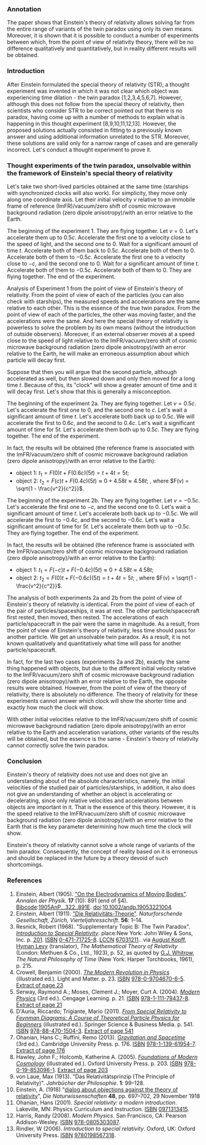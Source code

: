 
### Annotation

The paper shows that Einstein's theory of relativity allows solving far from the entire range of variants of the twin paradox using only its own means. Moreover, it is shown that it is possible to conduct a number of experiments between which, from the point of view of relativity theory, there will be no difference qualitatively and quantitatively, but in reality different results will be obtained.
### Introduction

After Einstein formulated the special theory of relativity (STR), a thought experiment was invented in which it was not clear which object was experiencing time dilation - the twin paradox [1,2,3,4,5,6,7]. However, although this does not follow from the special theory of relativity, then scientists who consider STR to be correct pointed out that there is no paradox, having come up with a number of methods to explain what is happening in this thought experiment [8,9,10,11,12,13]. However, the proposed solutions actually consisted in fitting to a previously known answer and using additional information unrelated to the STR. Moreover, these solutions are valid only for a narrow range of cases and are generally incorrect. Let's conduct a thought experiment to prove it.

### Thought experiments of the twin paradox, unsolvable within the framework of Einstein's special theory of relativity

Let's take two short-lived particles obtained at the same time (starships with synchronized clocks will also work). For simplicity, they move only along one coordinate axis. Let their initial velocity $v$ relative to an immobile frame of reference (ImFR)/vacuum/zero shift of cosmic microwave background radiation (zero dipole anisotropy)/with an error relative to the Earth.

The beginning of the experiment 1. They are flying together. Let $v=0$. Let's accelerate them up to $0.5c$. Accelerate the first one to a velocity close to the speed of light, and the second one to 0. Wait for a significant amount of time $t$. Accelerate both of them back to $0.5c$. Accelerate both of them to 0. Accelerate both of them to $-0.5c$. Accelerate the first one to a velocity close to $-c$, and the second one to 0. Wait for a significant amount of time $t$. Accelerate both of them to $-0.5c$. Accelerate both of them to 0. They are flying together. The end of the experiment.

Analysis of Experiment 1 from the point of view of Einstein's theory of relativity.
From the point of view of each of the particles (you can also check with starships), the measured speeds and accelerations are the same relative to each other. This is the essence of the true twin paradox. From the point of view of each of the particles, the other was moving faster, and the accelerations were the same. And here the special theory of relativity is powerless to solve the problem by its own means (without the introduction of outside observers). Moreover, if an external observer moves at a speed close to the speed of light relative to the ImFR/vacuum/zero shift of cosmic microwave background radiation (zero dipole anisotropy)/with an error relative to the Earth, he will make an erroneous assumption about which particle will decay first.

Suppose that then you will argue that the second particle, although accelerated as well, but then slowed down and only then moved for a long time $t$. Because of this, its "clock" will show a greater amount of time and it will decay first. Let's show that this is generally a misconception.

The beginning of the experiment 2a. They are flying together. Let $v=0.5c$. Let's accelerate the first one to 0, and the second one to $c$. Let's wait a significant amount of time $t$. Let's accelerate both back up to $0.5c$. We will accelerate the first to $0.6c$, and the second to $0.4c$. Let's wait a significant amount of time for $5t$. Let's accelerate them both up to $0.5c$. They are flying together. The end of the experiment.

In fact, the results will be obtained (the reference frame is associated with the ImFR/vacuum/zero shift of cosmic microwave background radiation (zero dipole anisotropy)/with an error relative to the Earth): 

- object 1: $t_1=F(0)t+F(0.6c)(5t)=t+4t=5t$; 
- object 2: $t_2=F(c)t+F(0.4c)(5t)\approx0+4.58t\approx4.58t$; 
, where $F(v) = \sqrt{1 - \frac{v^2}{c^2}}$. 

The beginning of the experiment 2b. They are flying together. Let $v=-0.5c$. Let's accelerate the first one to $-c$, and the second one to 0. Let's wait a significant amount of time $t$. Let's accelerate both back up to $-0.5c$. We will accelerate the first to $-0.4c$, and the second to $-0.6c$. Let's wait a significant amount of time for $5t$.  Let's accelerate them both up to $-0.5c$. They are flying together. The end of the experiment. 

In fact, the results will be obtained (the reference frame is associated with the ImFR/vacuum/zero shift of cosmic microwave background radiation (zero dipole anisotropy)/with an error relative to the Earth): 

- object 1: $t_1=F(-c)t+F(-0.4c)(5t)\approx0+4.58t\approx4.58t$; 
- object 2: $t_2=F(0)t+F(-0.6c)(5t)=t+4t=5t$; 
, where $F(v) = \sqrt{1 - \frac{v^2}{c^2}}$. 

The analysis of both experiments 2a and 2b from the point of view of Einstein's theory of relativity is identical.
From the point of view of each of the pair of particles/spaceships, it was at rest. The other particle/spacecraft first rested, then moved, then rested. The accelerations of each particle/spacecraft in the pair were the same in magnitude. As a result, from the point of view of Einstein's theory of relativity, less time should pass for another particle. We get an unsolvable twin paradox. As a result, it is not known qualitatively and quantitatively what time will pass for another particle/spacecraft.

In fact, for the last two cases (experiments 2a and 2b), exactly the same thing happened with objects, but due to the different initial velocity relative to the ImFR/vacuum/zero shift of cosmic microwave background radiation (zero dipole anisotropy)/with an error relative to the Earth, the opposite results were obtained. However, from the point of view of the theory of relativity, there is absolutely no difference. The theory of relativity for these experiments cannot answer which clock will show the shorter time and exactly how much the clock will show.

With other initial velocities relative to the ImFR/vacuum/zero shift of cosmic microwave background radiation (zero dipole anisotropy)/with an error relative to the Earth and acceleration variations, other variants of the results will be obtained, but the essence is the same - Einstein's theory of relativity cannot correctly solve the twin paradox.

### Conclusion

Einstein's theory of relativity does not use and does not give an understanding about of the absolute characteristics, namely, the initial velocities of the studied pair of particles/starships, in addition, it also does not give an understanding of whether an object is accelerating or decelerating, since only relative velocities and accelerations between objects are important in it. That is the essence of this theory. However, it is the speed relative to the ImFR/vacuum/zero shift of cosmic microwave background radiation (zero dipole anisotropy)/with an error relative to the Earth that is the key parameter determining how much time the clock will show.

Einstein's theory of relativity cannot solve a whole range of variants of the twin paradox. Consequently, the concept of reality based on it is erroneous and should be replaced in the future by a theory devoid of such shortcomings.

### References

1. Einstein, Albert (1905). ["On the Electrodynamics of Moving Bodies"](http://www.fourmilab.ch/etexts/einstein/specrel/www/). _Annalen der Physik_. **17** (10): 891 (end of §4). [Bibcode](https://en.wikipedia.org/wiki/Bibcode_(identifier) "Bibcode (identifier)"):[1905AnP...322..891E](https://ui.adsabs.harvard.edu/abs/1905AnP...322..891E). [doi](https://en.wikipedia.org/wiki/Doi_(identifier) "Doi (identifier)"):[10.1002/andp.19053221004](https://doi.org/10.1002%2Fandp.19053221004).
2. Einstein, Albert (1911). ["Die Relativitäts-Theorie"](https://archive.org/details/vierteljahrsschr56natu). _Naturforschende Gesellschaft, Zürich, Vierteljahresschrift_. **56**: 1–14.
3. Resnick, Robert (1968). "Supplementary Topic B: The Twin Paradox". [_Introduction to Special Relativity_](https://archive.org/details/introductiontosp0000resn). place:New York: John Wiley & Sons, Inc. p. [201](https://archive.org/details/introductiontosp0000resn/page/201). [ISBN](https://en.wikipedia.org/wiki/ISBN_(identifier) "ISBN (identifier)") [0-471-71725-8](https://en.wikipedia.org/wiki/Special:BookSources/0-471-71725-8 "Special:BookSources/0-471-71725-8"). [LCCN](https://en.wikipedia.org/wiki/LCCN_(identifier) "LCCN (identifier)") [67031211](https://lccn.loc.gov/67031211).. via [August Kopff](https://en.wikipedia.org/wiki/August_Kopff "August Kopff"), [Hyman Levy](https://en.wikipedia.org/wiki/Hyman_Levy "Hyman Levy") (translator), _The Mathematical Theory of Relativity_ (London: Methuen & Co., Ltd., 1923), p. 52, as quoted by [G.J. Whitrow](https://en.wikipedia.org/wiki/Gerald_James_Whitrow "Gerald James Whitrow"), _The Natural Philosophy of Time_ (New York: Harper Torchbooks, 1961), p. 215.
4. Crowell, Benjamin (2000). [_The Modern Revolution in Physics_](https://books.google.com/books?id=OMs-_JK-wncC) (illustrated ed.). Light and Matter. p. 23. [ISBN](https://en.wikipedia.org/wiki/ISBN_(identifier) "ISBN (identifier)") [978-0-9704670-6-5](https://en.wikipedia.org/wiki/Special:BookSources/978-0-9704670-6-5 "Special:BookSources/978-0-9704670-6-5"). [Extract of page 23](https://books.google.com/books?id=OMs-_JK-wncC&pg=PA23)
5. Serway, Raymond A.; Moses, Clement J.; Moyer, Curt A. (2004). [_Modern Physics_](https://books.google.com/books?id=uTM8AAAAQBAJ) (3rd ed.). Cengage Learning. p. 21. [ISBN](https://en.wikipedia.org/wiki/ISBN_(identifier) "ISBN (identifier)") [978-1-111-79437-8](https://en.wikipedia.org/wiki/Special:BookSources/978-1-111-79437-8 "Special:BookSources/978-1-111-79437-8"). [Extract of page 21](https://books.google.com/books?id=uTM8AAAAQBAJ&pg=PA21)
6. D'Auria, Riccardo; Trigiante, Mario (2011). [_From Special Relativity to Feynman Diagrams: A Course of Theoretical Particle Physics for Beginners_](https://books.google.com/books?id=R-qIh6kd8d0C) (illustrated ed.). Springer Science & Business Media. p. 541. [ISBN](https://en.wikipedia.org/wiki/ISBN_(identifier) "ISBN (identifier)") [978-88-470-1504-3](https://en.wikipedia.org/wiki/Special:BookSources/978-88-470-1504-3 "Special:BookSources/978-88-470-1504-3"). [Extract of page 541](https://books.google.com/books?id=R-qIh6kd8d0C&pg=PA541)
7. Ohanian, Hans C.; Ruffini, Remo (2013). [_Gravitation and Spacetime_](https://books.google.com/books?id=JVQhAwAAQBAJ) (3rd ed.). Cambridge University Press. p. 176. [ISBN](https://en.wikipedia.org/wiki/ISBN_(identifier) "ISBN (identifier)") [978-1-139-61954-7](https://en.wikipedia.org/wiki/Special:BookSources/978-1-139-61954-7 "Special:BookSources/978-1-139-61954-7"). [Extract of page 176](https://books.google.com/books?id=JVQhAwAAQBAJ&pg=PA176)
8. Hawley, John F.; Holcomb, Katherine A. (2005). [_Foundations of Modern Cosmology_](https://books.google.com/books?id=s5MUDAAAQBAJ) (illustrated ed.). Oxford University Press. p. 203. [ISBN](https://en.wikipedia.org/wiki/ISBN_(identifier) "ISBN (identifier)") [978-0-19-853096-1](https://en.wikipedia.org/wiki/Special:BookSources/978-0-19-853096-1 "Special:BookSources/978-0-19-853096-1"). [Extract of page 203](https://books.google.com/books?id=s5MUDAAAQBAJ&pg=PA203)
9. von Laue, Max (1913). "Das Relativitätsprinzip (The Principle of Relativity)". _Jahrbücher der Philosophie_. **1**: 99–128.
10. Einstein, A. (1918) "[dialog about objections against the theory of relativity](https://en.wikisource.org/wiki/Dialog_about_objections_against_the_theory_of_relativity "s:Dialog about objections against the theory of relativity")", _Die Naturwissenschaften_ **48**, pp. 697–702, 29 November 1918
11. Ohanian, Hans (2001). _Special relativity: a modern introduction_. Lakeville, MN: Physics Curriculum and Instruction. [ISBN](https://en.wikipedia.org/wiki/ISBN_(identifier) "ISBN (identifier)") [0971313415](https://en.wikipedia.org/wiki/Special:BookSources/0971313415 "Special:BookSources/0971313415").
12. Harris, Randy (2008). _Modern Physics_. San Francisco, CA: Pearson Addison-Wesley. [ISBN](https://en.wikipedia.org/wiki/ISBN_(identifier) "ISBN (identifier)") [978-0805303087](https://en.wikipedia.org/wiki/Special:BookSources/978-0805303087 "Special:BookSources/978-0805303087").
13. Rindler, W (2006). _Introduction to special relativity_. Oxford, UK: Oxford University Press. [ISBN](https://en.wikipedia.org/wiki/ISBN_(identifier) "ISBN (identifier)") [9780198567318](https://en.wikipedia.org/wiki/Special:BookSources/9780198567318 "Special:BookSources/9780198567318").

